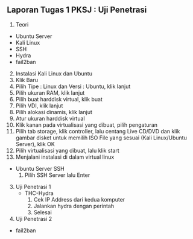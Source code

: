 
Laporan Tugas 1 PKSJ : Uji Penetrasi
------------------------------------

1. Teori
 * Ubuntu Server
 * Kali Linux
 * SSH
 * Hydra
 * fail2ban
2. Instalasi Kali Linux dan Ubuntu
  1. Klik Baru
  2. Pilih Tipe : Linux dan Versi : Ubuntu, klik lanjut
  3. Pilih ukuran RAM, klik lanjut
  4. Pilih buat harddisk virtual, klik buat
  5. Pilih VDI, klik lanjut
  6. Pilih alokasi dinamis, klik lanjut
  7. Atur ukuran harddisk virtual
  8. Klik kanan pada virtualisasi yang dibuat, pilih pengaturan
  9. Pilih tab storage, klik controller, lalu centang Live CD/DVD dan klik gambar disket untuk memilih ISO File yang sesuai (Kali Linux/Ubuntu Server), klik OK
  10. Pilih virtualisasi yang dibuat, lalu klik start
  11. Menjalani instalasi di dalam virtual linux
  * Ubuntu Server SSH
      1. Pilih SSH Server lalu Enter
3. Uji Penetrasi 1
    * THC-Hydra
      1. Cek IP Address dari kedua komputer
      2. Jalankan hydra dengan perintah
      3. Selesai
4. Uji Penetrasi 2
  * fail2ban
